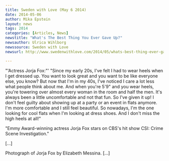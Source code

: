 ```yaml
---
title: Sweden with Love (May 6 2014)
date: 2014-05-06
author: Mika Epstein
layout: news
tags: 2014
categories: [Articles, News]
newstitle: "What's The Best Thing You Ever Gave Up?"
newsauthor: Ulrica Wihlborg  
newssource: Sweden with Love  
newsurl: http://www.swedenwithlove.com/2014/05/whats-best-thing-ever-gave/  

---
```


"'Actress Jorja Fox:"' "Since my early 20s, I've felt I had to wear heels when I get dressed up. You want to look great and you want to be like everyone else, you know? But now that I'm in my 40s, I've noticed I care a lot less what people think about me. And when you're 5'9" and you wear heels, you're towering over almost every woman in the room and half the men. It's always been a little uncomfortable and not that fun. So I've given it up! I don't feel guilty about showing up at a party or an event in flats anymore. I'm more comfortable and I still feel beautiful. So nowadays, I'm the one looking for cool flats when I'm looking at dress shoes. And I don't miss the high heels at all!"

"Emmy Award-winning actress Jorja Fox stars on CBS's hit show CSI: Crime Scene Investigation."

[...]

Photograph of Jorja Fox by Elizabeth Messina. [...]

